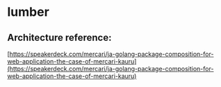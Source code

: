 # lumber


## Architecture reference:

[https://speakerdeck.com/mercari/ja-golang-package-composition-for-web-application-the-case-of-mercari-kauru](https://speakerdeck.com/mercari/ja-golang-package-composition-for-web-application-the-case-of-mercari-kauru)
